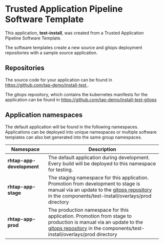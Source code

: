 # Trusted Application Pipeline Software Template

This application, **test-install**, was created from a Trusted Application Pipeline Software Template.

The software templates create a new source and gitops deployment repositories with a sample source application. 

## Repositories

The source code for your application can be found in [https://github.com/tap-demo/install-test ](https://github.com/tap-demo/install-test ).
 
The gitops repository, which contains the kubernetes manifests for the application can be found in 
[https://github.com/tap-demo/install-test-gitops ](https://github.com/tap-demo/install-test-gitops ) 

## Application namespaces 

The default application will be found in the following namespaces. Applications can be deployed into unique namespaces or multiple software templates can also bet generated into the same group namespaces.  

|  Namespace   |  Description   |  
| -------- | -------- |   
| **rhtap-app-development** | The default application during development. Every build will be deployed to this namespace for testing. | 
| **rhtap-app-stage** | The staging namespace for this application. Promotion from development to stage is manual via an update to the [gitops repository](https://github.com/tap-demo/install-test-gitops ) in the components/test-install/overlays/prod directory |  
| **rhtap-app-prod** | The production namespace for this application. Promotion from stage to production is manual via an update to the [gitops repository](https://github.com/tap-demo/install-test-gitops ) in the components/test-install/overlays/prod directory | 